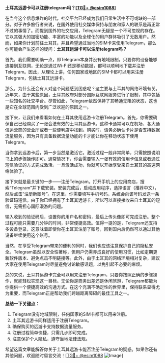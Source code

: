**土耳其远游卡可以注册telegram吗？[[TG💪+ @esim1088](https://t.me/s/esim1088)]**

在当今这个信息爆炸的时代，社交平台已经成为我们日常生活中不可或缺的一部分。对于许多旅行者来说，在国外使用社交媒体保持与朋友和家人的联系是再正常不过的事情了。而提到国外的社交应用，Telegram无疑是一个不可忽视的存在。它以其强大的加密功能、丰富的功能以及全球化的用户群体吸引了无数用户。然而，如果你计划前往土耳其，并且希望通过当地的SIM卡来使用Telegram，那么你可能会产生这样的疑问：**土耳其远游卡可以注册telegram吗？**

首先，我们需要明确一点，即Telegram本身并没有地域限制。只要你的设备能够连接到互联网，无论是通过Wi-Fi还是移动数据，都可以顺利地下载并注册Telegram。因此，从理论上讲，任何国家或地区的SIM卡都可以用来注册Telegram，包括土耳其远游卡。

那么，为什么还会有人对这个问题感到困惑呢？这主要与土耳其的网络环境有关。近年来，由于某些原因，土耳其政府对部分国际互联网服务进行了限制，其中包括一些知名的社交平台。尽管如此，Telegram依然保持了其畅通无阻的状态，这也是它在全球范围内受到广泛欢迎的原因之一。

接下来，让我们来看看如何在土耳其使用远游卡注册Telegram。首先，你需要确保自己已经购买了一张合法有效的土耳其远游卡。这种卡通常可以在机场、各大通信运营商的营业厅或者一些便利店中找到。购买时，请务必确认卡片是否支持数据流量服务，因为只有具备数据流量功能的卡才能让你在移动状态下使用Telegram。

当你拿到远游卡后，第一步当然是激活它。激活过程一般非常简单，只需按照说明书上的步骤操作即可。通常情况下，你会需要输入一张有效的信用卡信息或者通过短信验证的方式完成激活。一旦激活成功，你就可以开始享受来自土耳其的高速网络体验了。

接下来就是最关键的一步——注册Telegram。打开手机上的应用商店，搜索“Telegram”并下载安装。安装完成后，启动应用程序，选择语言（推荐中文），然后点击“注册新账号”。在这里，你需要填写手机号码，系统会向该号码发送一条验证码短信。由于你已经拥有了土耳其远游卡，所以可以直接接收来自土耳其的短信，无需担心国际漫游的问题。

输入收到的验证码后，设置你的用户名和密码，最后上传头像即可完成注册。整个过程可能只需要几分钟的时间，非常便捷高效。值得一提的是，Telegram还支持多设备登录，这意味着即使你在土耳其注册了账号，回到国内后仍然可以通过其他设备继续使用这个账号。

当然，在享受Telegram带来的便利的同时，我们也应该注意保护自己的隐私安全。Telegram虽然以安全性著称，但用户仍需养成良好的使用习惯，比如定期更新软件版本、避免点击不明链接等。此外，由于土耳其的网络环境相对复杂，建议大家在使用Telegram时尽量避免讨论敏感话题，以免引起不必要的麻烦。

总的来说，土耳其远游卡完全可以用来注册Telegram，只要你按照正确的步骤操作，就能轻松实现这一目标。无论你是商务出差还是休闲旅游，Telegram都能为你提供一个便捷高效的沟通方式。在这个充满不确定性的世界里，保持联系显得尤为重要，而Telegram正是帮助我们跨越距离障碍的最佳工具之一。

**总结一下关键点：**
1. Telegram没有地域限制，任何国家的SIM卡都可以用来注册。
2. 土耳其远游卡同样适用于注册Telegram。
3. 确保购买的远游卡支持数据流量服务。
4. 注册过程简单快捷，只需几步即可完成。
5. 注意保护个人隐私，遵守当地法律法规。

希望这篇文章能解答你关于土耳其远游卡能否注册Telegram的疑惑。如果你还有其他问题，欢迎随时留言交流！[[TG💪+ @esim1088](https://t.me/s/esim1088) ![Image](https://i.postimg.cc/4NQfJmqS/Snipaste-2025-05-13-00-14-12.png)]
